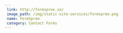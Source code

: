 ```yaml
---
 link: http://formspree.io/
 image_path: /img/static-site-services/formspree.png
 name: FormSpree
 category: Contact Forms
---
```

